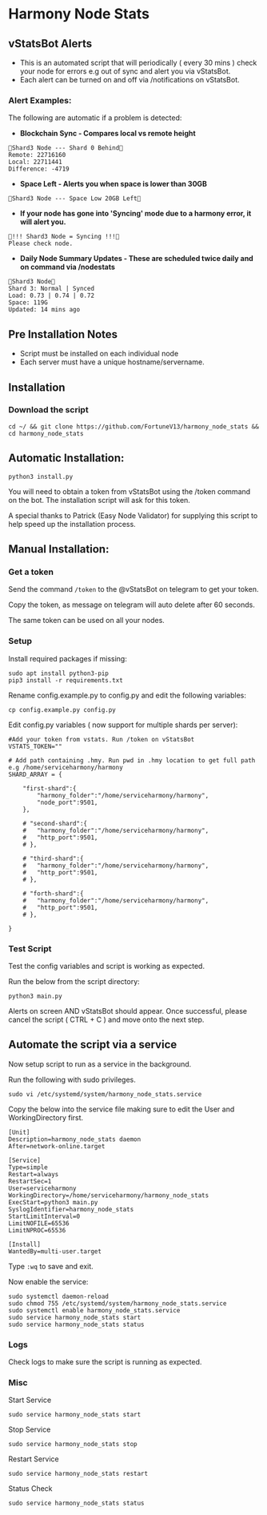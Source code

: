 # Harmony Node Stats

## vStatsBot Alerts
- This is an automated script that will periodically ( every 30 mins ) check your node for errors e.g out of sync and alert you via vStatsBot.
- Each alert can be turned on and off via /notifications on vStatsBot.

### Alert Examples:

The following are automatic if a problem is detected:

- <b>Blockchain Sync - Compares local vs remote height</b>
```
🔻Shard3 Node --- Shard 0 Behind🔻
Remote: 22716160
Local: 22711441
Difference: -4719
```
- <b>Space Left - Alerts you when space is lower than 30GB</b>
```
🔻Shard3 Node --- Space Low 20GB Left🔻
```
- <b>If your node has gone into 'Syncing' mode due to a harmony error, it will alert you.</b>
```
🚨!!! Shard3 Node = Syncing !!!🚨
Please check node.
```
- <b>Daily Node Summary Updates - These are scheduled twice daily and on command via /nodestats</b>
```
🔶Shard3 Node🔶
Shard 3: Normal | Synced
Load: 0.73 | 0.74 | 0.72
Space: 119G
Updated: 14 mins ago
```

## Pre Installation Notes
- Script must be installed on each individual node
- Each server must have a unique hostname/servername.

## Installation 

### Download the script
```
cd ~/ && git clone https://github.com/FortuneV13/harmony_node_stats && cd harmony_node_stats
```

## Automatic Installation:
```
python3 install.py
```
You will need to obtain a token from vStatsBot using the /token command on the bot. The installation script will ask for this token. 

A special thanks to Patrick (Easy Node Validator) for supplying this script to help speed up the installation process. 

## Manual Installation:
### Get a token
Send the command `/token` to the @vStatsBot on telegram to get your token.

Copy the token, as message on telegram will auto delete after 60 seconds.

The same token can be used on all your nodes. 

### Setup 
Install required packages if missing:

<!-- `sudo apt update && sudo apt upgrade -y` -->
```
sudo apt install python3-pip
pip3 install -r requirements.txt
```
Rename config.example.py to config.py and edit the following variables:
```
cp config.example.py config.py
```

Edit config.py variables ( now support for multiple shards per server):
```
#Add your token from vstats. Run /token on vStatsBot
VSTATS_TOKEN="" 

# Add path containing .hmy. Run pwd in .hmy location to get full path e.g /home/serviceharmony/harmony 
SHARD_ARRAY = {
	
	"first-shard":{
		"harmony_folder":"/home/serviceharmony/harmony",
		"node_port":9501,
	},
	
	# "second-shard":{
	# 	"harmony_folder":"/home/serviceharmony/harmony",
	# 	"http_port":9501,
	# },
	
	# "third-shard":{
	# 	"harmony_folder":"/home/serviceharmony/harmony",
	# 	"http_port":9501,
	# },
	
    # "forth-shard":{
	# 	"harmony_folder":"/home/serviceharmony/harmony",
	# 	"http_port":9501,
	# },
	
}
```
### Test Script 
Test the config variables and script is working as expected. 

Run the below from the script directory:

```
python3 main.py
```

Alerts on screen AND vStatsBot should appear. Once successful, please cancel the script ( CTRL + C ) and move onto the next step.

## Automate the script via a service 
Now setup script to run as a service in the background. 

Run the following with sudo privileges. 
```
sudo vi /etc/systemd/system/harmony_node_stats.service
```
Copy the below into the service file making sure to edit the User and WorkingDirectory first. 
```
[Unit]
Description=harmony_node_stats daemon
After=network-online.target

[Service]
Type=simple
Restart=always
RestartSec=1
User=serviceharmony
WorkingDirectory=/home/serviceharmony/harmony_node_stats
ExecStart=python3 main.py
SyslogIdentifier=harmony_node_stats
StartLimitInterval=0
LimitNOFILE=65536
LimitNPROC=65536

[Install]
WantedBy=multi-user.target
```
Type `:wq` to save and exit. 

Now enable the service:

```
sudo systemctl daemon-reload
sudo chmod 755 /etc/systemd/system/harmony_node_stats.service
sudo systemctl enable harmony_node_stats.service
sudo service harmony_node_stats start
sudo service harmony_node_stats status
```

### Logs
Check logs to make sure the script is running as expected. 

### Misc
Start Service
```
sudo service harmony_node_stats start
```

Stop Service
```
sudo service harmony_node_stats stop
```
Restart Service
```
sudo service harmony_node_stats restart
```

Status Check
```
sudo service harmony_node_stats status
```
